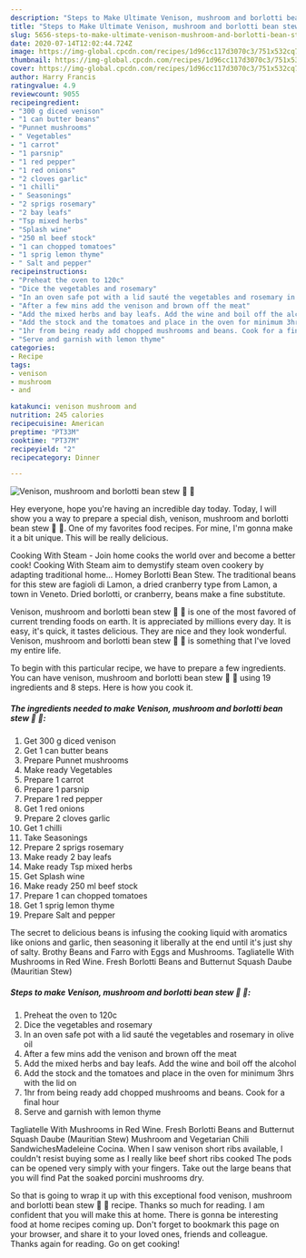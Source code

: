 ```yaml
---
description: "Steps to Make Ultimate Venison, mushroom and borlotti bean stew 🦌 🍄"
title: "Steps to Make Ultimate Venison, mushroom and borlotti bean stew 🦌 🍄"
slug: 5656-steps-to-make-ultimate-venison-mushroom-and-borlotti-bean-stew
date: 2020-07-14T12:02:44.724Z
image: https://img-global.cpcdn.com/recipes/1d96cc117d3070c3/751x532cq70/venison-mushroom-and-borlotti-bean-stew-🦌-🍄-recipe-main-photo.jpg
thumbnail: https://img-global.cpcdn.com/recipes/1d96cc117d3070c3/751x532cq70/venison-mushroom-and-borlotti-bean-stew-🦌-🍄-recipe-main-photo.jpg
cover: https://img-global.cpcdn.com/recipes/1d96cc117d3070c3/751x532cq70/venison-mushroom-and-borlotti-bean-stew-🦌-🍄-recipe-main-photo.jpg
author: Harry Francis
ratingvalue: 4.9
reviewcount: 9055
recipeingredient:
- "300 g diced venison"
- "1 can butter beans"
- "Punnet mushrooms"
- " Vegetables"
- "1 carrot"
- "1 parsnip"
- "1 red pepper"
- "1 red onions"
- "2 cloves garlic"
- "1 chilli"
- " Seasonings"
- "2 sprigs rosemary"
- "2 bay leafs"
- "Tsp mixed herbs"
- "Splash wine"
- "250 ml beef stock"
- "1 can chopped tomatoes"
- "1 sprig lemon thyme"
- " Salt and pepper"
recipeinstructions:
- "Preheat the oven to 120c"
- "Dice the vegetables and rosemary"
- "In an oven safe pot with a lid sauté the vegetables and rosemary in olive oil"
- "After a few mins add the venison and brown off the meat"
- "Add the mixed herbs and bay leafs. Add the wine and boil off the alcohol"
- "Add the stock and the tomatoes and place in the oven for minimum 3hrs with the lid on"
- "1hr from being ready add chopped mushrooms and beans. Cook for a final hour"
- "Serve and garnish with lemon thyme"
categories:
- Recipe
tags:
- venison
- mushroom
- and

katakunci: venison mushroom and 
nutrition: 245 calories
recipecuisine: American
preptime: "PT33M"
cooktime: "PT37M"
recipeyield: "2"
recipecategory: Dinner

---
```



![Venison, mushroom and borlotti bean stew 🦌 🍄](https://img-global.cpcdn.com/recipes/1d96cc117d3070c3/751x532cq70/venison-mushroom-and-borlotti-bean-stew-🦌-🍄-recipe-main-photo.jpg)

Hey everyone, hope you're having an incredible day today. Today, I will show you a way to prepare a special dish, venison, mushroom and borlotti bean stew 🦌 🍄. One of my favorites food recipes. For mine, I'm gonna make it a bit unique. This will be really delicious.

Cooking With Steam - Join home cooks the world over and become a better cook! Cooking With Steam aim to demystify steam oven cookery by adapting traditional home… Homey Borlotti Bean Stew. The traditional beans for this stew are fagioli di Lamon, a dried cranberry type from Lamon, a town in Veneto. Dried borlotti, or cranberry, beans make a fine substitute.

Venison, mushroom and borlotti bean stew 🦌 🍄 is one of the most favored of current trending foods on earth. It is appreciated by millions every day. It is easy, it's quick, it tastes delicious. They are nice and they look wonderful. Venison, mushroom and borlotti bean stew 🦌 🍄 is something that I've loved my entire life.


To begin with this particular recipe, we have to prepare a few ingredients. You can have venison, mushroom and borlotti bean stew 🦌 🍄 using 19 ingredients and 8 steps. Here is how you cook it.

<!--inarticleads1-->

##### The ingredients needed to make Venison, mushroom and borlotti bean stew 🦌 🍄:

1. Get 300 g diced venison
1. Get 1 can butter beans
1. Prepare Punnet mushrooms
1. Make ready  Vegetables
1. Prepare 1 carrot
1. Prepare 1 parsnip
1. Prepare 1 red pepper
1. Get 1 red onions
1. Prepare 2 cloves garlic
1. Get 1 chilli
1. Take  Seasonings
1. Prepare 2 sprigs rosemary
1. Make ready 2 bay leafs
1. Make ready Tsp mixed herbs
1. Get Splash wine
1. Make ready 250 ml beef stock
1. Prepare 1 can chopped tomatoes
1. Get 1 sprig lemon thyme
1. Prepare  Salt and pepper


The secret to delicious beans is infusing the cooking liquid with aromatics like onions and garlic, then seasoning it liberally at the end until it&#39;s just shy of salty. Brothy Beans and Farro with Eggs and Mushrooms. Tagliatelle With Mushrooms in Red Wine. Fresh Borlotti Beans and Butternut Squash Daube (Mauritian Stew) 

<!--inarticleads2-->

##### Steps to make Venison, mushroom and borlotti bean stew 🦌 🍄:

1. Preheat the oven to 120c
1. Dice the vegetables and rosemary
1. In an oven safe pot with a lid sauté the vegetables and rosemary in olive oil
1. After a few mins add the venison and brown off the meat
1. Add the mixed herbs and bay leafs. Add the wine and boil off the alcohol
1. Add the stock and the tomatoes and place in the oven for minimum 3hrs with the lid on
1. 1hr from being ready add chopped mushrooms and beans. Cook for a final hour
1. Serve and garnish with lemon thyme


Tagliatelle With Mushrooms in Red Wine. Fresh Borlotti Beans and Butternut Squash Daube (Mauritian Stew) Mushroom and Vegetarian Chili SandwichesMadeleine Cocina. When I saw venison short ribs available, I couldn&#39;t resist buying some as I really like beef short ribs cooked The pods can be opened very simply with your fingers. Take out the large beans that you will find Pat the soaked porcini mushrooms dry. 

So that is going to wrap it up with this exceptional food venison, mushroom and borlotti bean stew 🦌 🍄 recipe. Thanks so much for reading. I am confident that you will make this at home. There is gonna be interesting food at home recipes coming up. Don't forget to bookmark this page on your browser, and share it to your loved ones, friends and colleague. Thanks again for reading. Go on get cooking!
